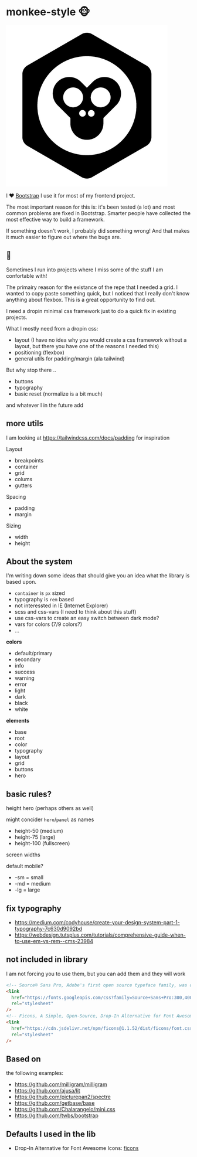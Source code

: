 # monkee-style 🐵

![](icon.png)

I ❤ [Bootstrap](https://getbootstrap.com/) I use it for most of my frontend project.

The most important reason for this is: it's been tested (a lot) and most common problems are fixed in Bootstrap.
Smarter people have collected the most effective way to build a framework.

If something doesn't work, I probably did something wrong! And that makes it much easier to figure out where the bugs are.

## 🤘

Sometimes I run into projects where I miss some of the stuff I am confortable with!

The primairy reason for the existance of the repe that I needed a grid. I wanted to copy paste something quick, but I noticed that I really don't know anything about flexbox. This is a great opportunity to find out.

I need a dropin minimal css framework just to do a quick fix in existing projects.

What I mostly need from a dropin css:

- layout (I have no idea why you would create a css framework without a layout, but there you have one of the reasons I needed this)
- positioning (flexbox)
- general utils for padding/margin (ala tailwind)

But why stop there ..

- buttons
- typography
- basic reset (normalize is a bit much)

and whatever I in the future add

## more utils

I am looking at https://tailwindcss.com/docs/padding for inspiration

Layout

- breakpoints
- container
- grid
- colums
- gutters

Spacing

- padding
- margin

Sizing

- width
- height

## About the system

I'm writing down some ideas that should give you an idea what the library is based upon.

- `container` is `px` sized
- typography is `rem` based
- not interessted in IE (Internet Explorer)
- scss and css-vars (I need to think about this stuff)
- use css-vars to create an easy switch between dark mode?
- vars for colors (7/9 colors?)
- ...

**colors**

- default/primary
- secondary
- info
- success
- warning
- error
- light
- dark
- black
- white

**elements**

- base
- root
- color
- typography
- layout
- grid
- buttons
- hero

## basic rules?

height hero (perhaps others as well)

might concider `hero`/`panel` as names

- height-50 (medium)
- height-75 (large)
- height-100 (fullscreen)

screen widths

default mobile?

- -sm = small
- -md = medium
- -lg = large

## fix typography

- https://medium.com/codyhouse/create-your-design-system-part-1-typography-7c630d9092bd
- https://webdesign.tutsplus.com/tutorials/comprehensive-guide-when-to-use-em-vs-rem--cms-23984

## not included in library

I am not forcing you to use them, but you can add them and they will work

```html
<!-- Source® Sans Pro, Adobe's first open source typeface family, was designed by Paul D. Hunt. -->
<link
  href="https://fonts.googleapis.com/css?family=Source+Sans+Pro:300,400,700&display=swap"
  rel="stylesheet"
/>
<!-- Ficons, A Simple, Open-Source, Drop-In Alternative for Font Awesome Icons  -->
<link
  href="https://cdn.jsdelivr.net/npm/ficons@1.1.52/dist/ficons/font.css"
  rel="stylesheet"
/>
```

## Based on

the following examples:

- https://github.com/milligram/milligram
- https://github.com/ajusa/lit
- https://github.com/picturepan2/spectre
- https://github.com/getbase/base
- https://github.com/Chalarangelo/mini.css
- https://github.com/twbs/bootstrap

## Defaults I used in the lib

- Drop-In Alternative for Font Awesome Icons: [ficons](https://ficons.fiction.com/)
